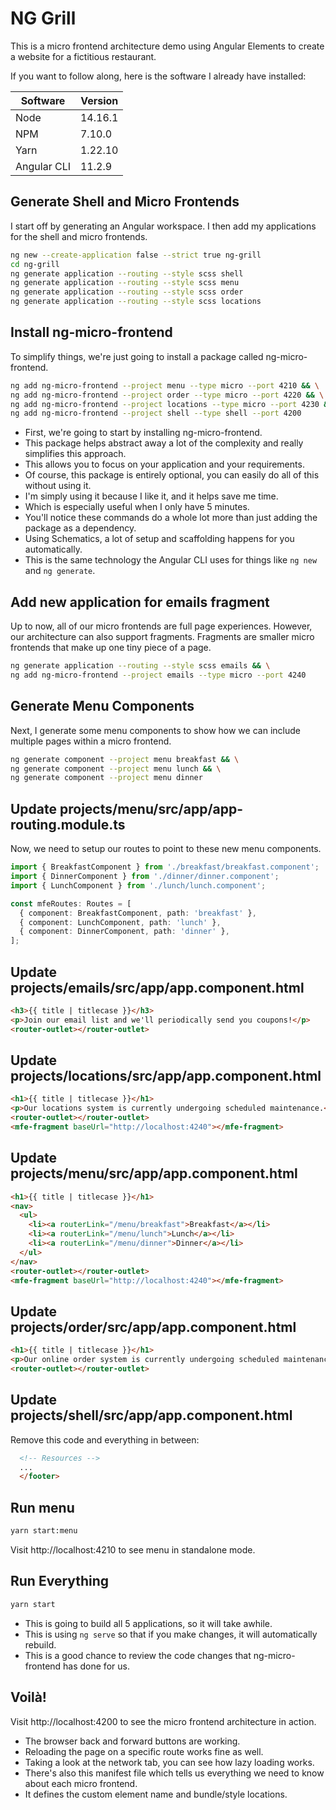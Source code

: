 # NG Grill

This is a micro frontend architecture demo using Angular Elements to create a website for a fictitious restaurant.

If you want to follow along, here is the software I already have installed:

| Software    | Version |
| ----------- | ------- |
| Node        | 14.16.1 |
| NPM         | 7.10.0  |
| Yarn        | 1.22.10 |
| Angular CLI | 11.2.9  |

## Generate Shell and Micro Frontends

I start off by generating an Angular workspace.
I then add my applications for the shell and micro frontends.

```sh
ng new --create-application false --strict true ng-grill
cd ng-grill
ng generate application --routing --style scss shell
ng generate application --routing --style scss menu
ng generate application --routing --style scss order
ng generate application --routing --style scss locations
```

## Install ng-micro-frontend

To simplify things, we're just going to install a package called ng-micro-frontend.

```sh
ng add ng-micro-frontend --project menu --type micro --port 4210 && \
ng add ng-micro-frontend --project order --type micro --port 4220 && \
ng add ng-micro-frontend --project locations --type micro --port 4230 && \
ng add ng-micro-frontend --project shell --type shell --port 4200
```

- First, we're going to start by installing ng-micro-frontend.
- This package helps abstract away a lot of the complexity and really simplifies this approach.
- This allows you to focus on your application and your requirements.
- Of course, this package is entirely optional, you can easily do all of this without using it.
- I'm simply using it because I like it, and it helps save me time.
- Which is especially useful when I only have 5 minutes.
- You'll notice these commands do a whole lot more than just adding the package as a dependency.
- Using Schematics, a lot of setup and scaffolding happens for you automatically.
- This is the same technology the Angular CLI uses for things like `ng new` and `ng generate`.

## Add new application for emails fragment

Up to now, all of our micro frontends are full page experiences.
However, our architecture can also support fragments.
Fragments are smaller micro frontends that make up one tiny piece of a page.

```sh
ng generate application --routing --style scss emails && \
ng add ng-micro-frontend --project emails --type micro --port 4240
```

## Generate Menu Components

Next, I generate some menu components to show how we can include multiple pages within a micro frontend.

```sh
ng generate component --project menu breakfast && \
ng generate component --project menu lunch && \
ng generate component --project menu dinner
```

## Update projects/menu/src/app/app-routing.module.ts

Now, we need to setup our routes to point to these new menu components.

```ts
import { BreakfastComponent } from './breakfast/breakfast.component';
import { DinnerComponent } from './dinner/dinner.component';
import { LunchComponent } from './lunch/lunch.component';

const mfeRoutes: Routes = [
  { component: BreakfastComponent, path: 'breakfast' },
  { component: LunchComponent, path: 'lunch' },
  { component: DinnerComponent, path: 'dinner' },
];
```

## Update projects/emails/src/app/app.component.html

```html
<h3>{{ title | titlecase }}</h3>
<p>Join our email list and we'll periodically send you coupons!</p>
<router-outlet></router-outlet>
```

## Update projects/locations/src/app/app.component.html

```html
<h1>{{ title | titlecase }}</h1>
<p>Our locations system is currently undergoing scheduled maintenance.</p>
<router-outlet></router-outlet>
<mfe-fragment baseUrl="http://localhost:4240"></mfe-fragment>
```

## Update projects/menu/src/app/app.component.html

```html
<h1>{{ title | titlecase }}</h1>
<nav>
  <ul>
    <li><a routerLink="/menu/breakfast">Breakfast</a></li>
    <li><a routerLink="/menu/lunch">Lunch</a></li>
    <li><a routerLink="/menu/dinner">Dinner</a></li>
  </ul>
</nav>
<router-outlet></router-outlet>
<mfe-fragment baseUrl="http://localhost:4240"></mfe-fragment>
```

## Update projects/order/src/app/app.component.html

```html
<h1>{{ title | titlecase }}</h1>
<p>Our online order system is currently undergoing scheduled maintenance.</p>
<router-outlet></router-outlet>
```

## Update projects/shell/src/app/app.component.html

Remove this code and everything in between:

```html
  <!-- Resources -->
  ...
  </footer>
```

## Run menu

```sh
yarn start:menu
```

Visit http://localhost:4210 to see menu in standalone mode.

## Run Everything

```sh
yarn start
```

- This is going to build all 5 applications, so it will take awhile.
- This is using `ng serve` so that if you make changes, it will automatically rebuild.
- This is a good chance to review the code changes that ng-micro-frontend has done for us.

## Voilà!

Visit http://localhost:4200 to see the micro frontend architecture in action.

- The browser back and forward buttons are working.
- Reloading the page on a specific route works fine as well.
- Taking a look at the network tab, you can see how lazy loading works.
- There's also this manifest file which tells us everything we need to know about each micro frontend.
- It defines the custom element name and bundle/style locations.
